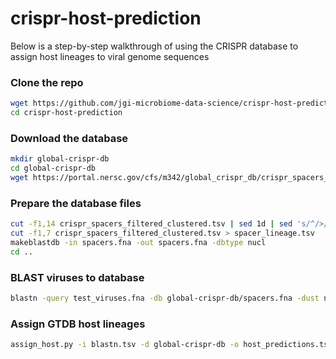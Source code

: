 # crispr-host-prediction

Below is a step-by-step walkthrough of using the CRISPR database to assign host lineages to viral genome sequences

### Clone the repo
```bash
wget https://github.com/jgi-microbiome-data-science/crispr-host-prediction
cd crispr-host-prediction
```

### Download the database
```bash
mkdir global-crispr-db
cd global-crispr-db
wget https://portal.nersc.gov/cfs/m342/global_crispr_db/crispr_spacers_filtered_clustered.tsv
```

### Prepare the database files
```bash
cut -f1,14 crispr_spacers_filtered_clustered.tsv | sed 1d | sed 's/^/>/' | tr '\t' '\n' > spacers.fna
cut -f1,7 crispr_spacers_filtered_clustered.tsv > spacer_lineage.tsv
makeblastdb -in spacers.fna -out spacers.fna -dbtype nucl
cd ..
```

### BLAST viruses to database
```bash
blastn -query test_viruses.fna -db global-crispr-db/spacers.fna -dust no -word_size 8 -max_target_seqs 1000 -outfmt '6 std qlen slen' -num_threads 64 > blastn.tsv
```

### Assign GTDB host lineages
```bash
assign_host.py -i blastn.tsv -d global-crispr-db -o host_predictions.tsv
```


